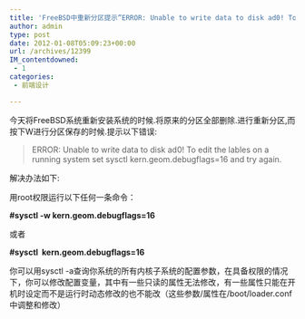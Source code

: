 ```yaml
---
title: 'FreeBSD中重新分区提示”ERROR: Unable to write data to disk ad0! To edit the lables on a running system set sysctl kern.geom.debugflags=16 and try again.”的解决办法'
author: admin
type: post
date: 2012-01-08T05:09:23+00:00
url: /archives/12399
IM_contentdowned:
 - 1
categories:
 - 前端设计

---
```

今天将FreeBSD系统重新安装系统的时候.将原来的分区全部删除.进行重新分区,而按下W进行分区保存的时候.提示以下错误:

> ERROR: Unable to write data to disk ad0! To edit the lables on a running system set sysctl kern.geom.debugflags=16 and try again.

解决办法如下:

用root权限运行以下任何一条命令：

**#sysctl -w kern.geom.debugflags=16**

 或者

**#sysctl  kern.geom.debugflags=16**

 你可以用sysctl -a查询你系统的所有内核子系统的配置参数，在具备权限的情况下，你可以修改配置变量，其中有一些只读的属性无法修改，有一些属性只能在开机时设定而不是运行时动态修改的也不能改（这些参数/属性在/boot/loader.conf中调整和修改）